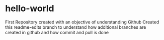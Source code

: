 # hello-world
First Repository created with an objective of understanding Github
Created this readme-edits branch to understand how additional branches are created in github and how commit and pull is done
